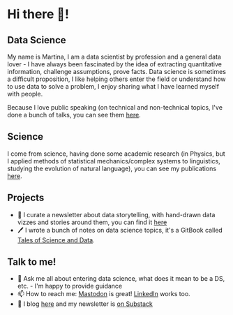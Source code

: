 # Hi there 👋!

## Data Science

My name is Martina, I am a data scientist by profession and a general data lover - I have always been fascinated by the idea of extracting quantitative information, challenge assumptions, prove facts. Data science is sometimes a difficult proposition, I like helping others enter the field or understand how to use data to solve a problem, I enjoy sharing what I have learned myself with people.

Because I love public speaking (on technical and non-technical topics, I've done a bunch of talks, you can see them [here](https://github.com/martinapugliese/martinapugliese/blob/main/speaking.md). 

## Science

I come from science, having done some academic research (in Physics, but I applied methods of statistical mechanics/complex systems to linguistics, studying the evolution of natural language), you can see my publications [here](https://github.com/martinapugliese/martinapugliese/blob/main/scientific_publications.md).

## Projects

- 🎨 I curate a newsletter about data storytelling, with hand-drawn data vizzes and stories around them, you can find it [here](https://doodlingdata.substack.com/)
- 🖊 I wrote a bunch of notes on data science topics, it's a GitBook called [Tales of Science and Data](https://martinapugliese.gitbook.io/tales-of-science-and-data/).

## Talk to me!

<!--
**martinapugliese/martinapugliese** is a ✨ _special_ ✨ repository because its `README.md` (this file) appears on your GitHub profile.

Here are some ideas to get you started:

- 🔭 I’m currently working on ...
- 🌱 I’m currently learning ...
- 👯 I’m looking to collaborate on ...
- 🤔 I’m looking for help with ...
- 😄 Pronouns: ...
- ⚡ Fun fact: ...
-->

- 💬 Ask me all about entering data science, what does it mean to be a DS, etc. - I'm happy to provide guidance
- 📫 How to reach me: [Mastodon](https://mastodon.uno/@martinapugliese) is great! [LinkedIn](https://www.linkedin.com/in/martinapugliese/) works too.
- 📝 I blog [here](https://martinapugliese.github.io/) and my newsletter is [on Substack](https://doodlingdata.substack.com/)
